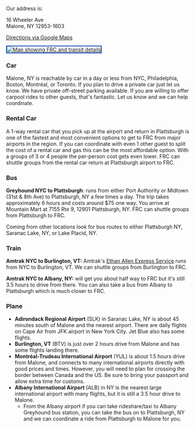 Our address is:

<p class="address">
16 Wheeler Ave
<br>
Malone, NY 12953-1603
</p>

<a href="https://goo.gl/maps/4GvniRYNAE1gHtSg9">Directions via Google Maps</a>

<a href="https://goo.gl/maps/4GvniRYNAE1gHtSg9">
<img alt="Map showing FRC and transit details" src="/images/map2.png" style="border: 2px solid #0044b4;">
</a>

### Car

Malone, NY is reachable by car in a day or less from NYC, Philadelphia, Boston, Montréal, or Toronto. If you plan to drive a private car just let us know. We have private off-street parking available. If you are willing to offer carpool rides to other guests, that's fantastic. Let us know and we can help coordinate.

### Rental Car

A 1-way rental car that you pick up at the airport and return in Plattsburgh is one of the fastest and most convenient options to get to FRC from major airports in the region. If you can coordinate with even 1 other guest to split the cost of a rental car and gas this can be the most affordable option. With a groups of 3 or 4 people the per-person cost gets even lower. FRC can shuttle groups from the rental car return at Plattsburgh airport to FRC.

### Bus

**Greyhound NYC to Plattsburgh**: runs from either Port Authority or Midtown (31st & 8th Ave) to Plattsburgh, NY a few times a day. The trip takes approximately 6 hours and costs around $75 one way. You arrive at Mountain Mart at 7155 Rte 9, 12901 Plattsburgh, NY. FRC can shuttle groups from Plattsburgh to FRC.

Coming from other locations look for bus routes to either Plattsburgh NY, Saranac Lake, NY, or Lake Placid, NY.

### Train

**Amtrak NYC to Burlington, VT:** Amtrak's [Ethan Allen Express Service](https://www.amtrak.com/ethan-allen-express-train) runs from NYC to Burlington, VT. We can shuttle groups from Burlington to FRC.

**Amtrak NYC to Albany, NY:** will get you about half way to FRC but it's still 3.5 hours to drive from there. You can also take a bus from Albany to Plattsburgh which is much closer to FRC.

### Plane

* **Adirondack Regional Airport** (SLK) in Saranac Lake, NY is about 45 minutes south of Malone and the nearest airport. There are daily flights on Cape Air from JFK airport in New York City. Jet Blue also has some flights.
* **Burlington, VT** (BTV) is just over 2 hours drive from Malone and has some flights landing there.
* **Montréal-Trudeau International Airport** (YUL) is about 1.5 hours drive from Malone, and connects to many international airports directly with good prices and times. However, you will need to plan for crossing the border between Canada and the US. Be sure to bring your passport and allow extra time for customs.
* **Albany International Airport** (ALB) in NY is the nearest large international airport with many flights, but it is still a 3.5 hour drive to Malone.
  * From the Albany airport if you can take rideshare/taxi to Albany Greyhound bus station, you can take the bus on to Plattsburgh, NY and we can coordinate a ride from Plattsburgh to Malone for you.
